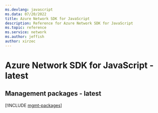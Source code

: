 ```yaml
---
ms.devlang: javascript
ms.data: 07/20/2022
title: Azure Network SDK for JavaScript
description: Reference for Azure Network SDK for JavaScript
ms.topic: reference
ms.service: network
ms.author: jeffish
author: xirzec
---
```

# Azure Network SDK for JavaScript - latest

## Management packages - latest
[!INCLUDE [mgmt-packages](network-mgmt-index.md)]
